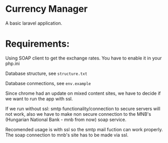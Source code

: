 # Currency Manager
A basic laravel application.

# Requirements: 
Using SOAP client to get the exchange rates. You have to enable it in your php.ini

Database structure, see ```structure.txt```

Database conmections, see ```env.example```

Since chrome had an update on mixed content sites, we have to decide if we want to run the app with ssl.

If we run without ssl: smtp functionality/connection to secure servers will not work, also we have to make non secure connection to the MNB's (Hungarian National Bank - mnb from now) soap service.

Recomended usage is with ssl so the smtp mail fuction can work properly. The soap connection to mnb's site has to be made via ssl.
